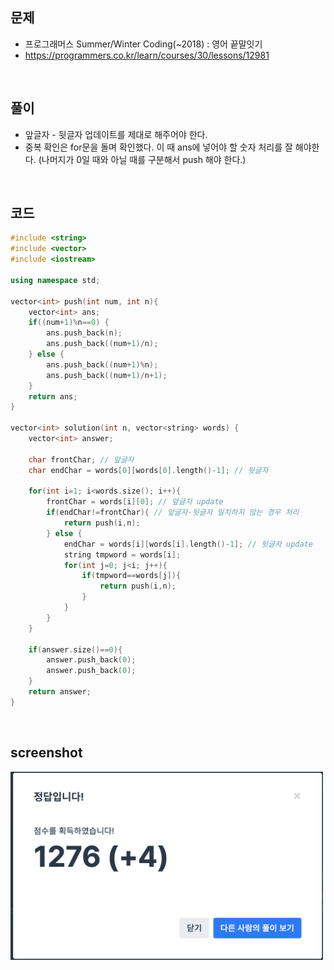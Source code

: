 ## 문제
- 프로그래머스 Summer/Winter Coding(~2018) : 영어 끝말잇기
- https://programmers.co.kr/learn/courses/30/lessons/12981

<br/>

## 풀이
- 앞글자 - 뒷글자 업데이트를 제대로 해주어야 한다.
- 중복 확인은 for문을 돌며 확인했다. 이 때 ans에 넣어야 할 숫자 처리를 잘 해야한다. (나머지가 0일 때와 아닐 때를 구분해서 push 해야 한다.)

<br/>

## 코드

```c++
#include <string>
#include <vector>
#include <iostream>

using namespace std;

vector<int> push(int num, int n){
    vector<int> ans;
    if((num+1)%n==0) {
        ans.push_back(n);
        ans.push_back((num+1)/n);
    } else {
        ans.push_back((num+1)%n);
        ans.push_back((num+1)/n+1);
    }
    return ans;
}

vector<int> solution(int n, vector<string> words) {
    vector<int> answer;
    
    char frontChar; // 앞글자
    char endChar = words[0][words[0].length()-1]; // 뒷글자
    
    for(int i=1; i<words.size(); i++){
        frontChar = words[i][0]; // 앞글자 update
        if(endChar!=frontChar){ // 앞글자-뒷글자 일치하지 않는 경우 처리
            return push(i,n);
        } else {
            endChar = words[i][words[i].length()-1]; // 뒷글자 update
            string tmpword = words[i];
            for(int j=0; j<i; j++){
                if(tmpword==words[j]){
                    return push(i,n);
                }
            }
        }
    }
    
    if(answer.size()==0){
        answer.push_back(0);
        answer.push_back(0);
    }
    return answer;
}
```

<br/>

## screenshot

<img src="./screenshots/prog_영어.png" width="500">

